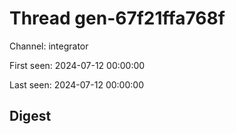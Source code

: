 # Thread gen-67f21ffa768f
Channel: integrator

First seen: 2024-07-12 00:00:00

Last seen: 2024-07-12 00:00:00

## Digest


